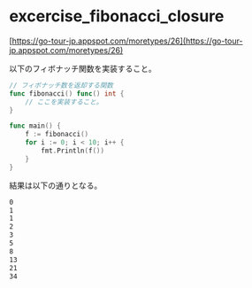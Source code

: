 # excercise_fibonacci_closure

[https://go-tour-jp.appspot.com/moretypes/26](https://go-tour-jp.appspot.com/moretypes/26)

以下のフィボナッチ関数を実装すること。

```go
// フィボナッチ数を返却する関数
func fibonacci() func() int {
    // ここを実装すること。
}

func main() {
	f := fibonacci()
	for i := 0; i < 10; i++ {
		fmt.Println(f())
	}
}
```

結果は以下の通りとなる。

```txt
0
1
1
2
3
5
8
13
21
34
```